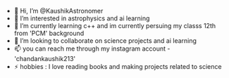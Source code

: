 - 👋 Hi, I’m @KaushikAstronomer
- 👀 I’m interested in astrophysics and ai learning
- 🌱 I’m currently learning c++ and im currently persuing my classs 12th from 'PCM' background
- 💞️ I’m looking to collaborate on science projects and ai learning
- 📫 you can reach me through my instagram account - 'chandankaushik213'
- ⚡ hobbies : I love reading books and making projects related to science

<!---
KaushikAstronomer/KaushikAstronomer is a ✨ special ✨ repository because its `README.md` (this file) appears on your GitHub profile.
You can click the Preview link to take a look at your changes.
--->

